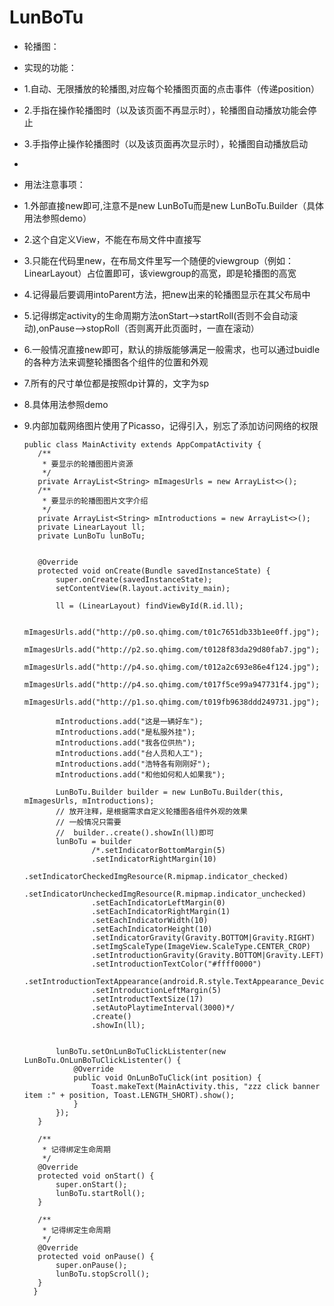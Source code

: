 # LunBoTu

 * 轮播图：
 * 实现的功能：
 * 1.自动、无限播放的轮播图,对应每个轮播图页面的点击事件（传递position）
 * 2.手指在操作轮播图时（以及该页面不再显示时），轮播图自动播放功能会停止
 * 3.手指停止操作轮播图时（以及该页面再次显示时），轮播图自动播放启动
 *
 * 用法注意事项：
 * 1.外部直接new即可,注意不是new LunBoTu而是new LunBoTu.Builder（具体用法参照demo）
 * 2.这个自定义View，不能在布局文件中直接写
 * 3.只能在代码里new，在布局文件里写一个随便的viewgroup（例如：LinearLayout）占位置即可，该viewgroup的高宽，即是轮播图的高宽
 * 4.记得最后要调用intoParent方法，把new出来的轮播图显示在其父布局中
 * 5.记得绑定activity的生命周期方法onStart-->startRoll(否则不会自动滚动),onPause-->stopRoll（否则离开此页面时，一直在滚动）
 * 6.一般情况直接new即可，默认的排版能够满足一般需求，也可以通过buidle的各种方法来调整轮播图各个组件的位置和外观
 * 7.所有的尺寸单位都是按照dp计算的，文字为sp
 * 8.具体用法参照demo
 * 9.内部加载网络图片使用了Picasso，记得引入，别忘了添加访问网络的权限
 
 
       public class MainActivity extends AppCompatActivity {
          /**
           * 要显示的轮播图图片资源
           */
          private ArrayList<String> mImagesUrls = new ArrayList<>();
          /**
           * 要显示的轮播图图片文字介绍
           */
          private ArrayList<String> mIntroductions = new ArrayList<>();
          private LinearLayout ll;
          private LunBoTu lunBoTu;
        
      
          @Override
          protected void onCreate(Bundle savedInstanceState) {
              super.onCreate(savedInstanceState);
              setContentView(R.layout.activity_main);
      
              ll = (LinearLayout) findViewById(R.id.ll);
      
              mImagesUrls.add("http://p0.so.qhimg.com/t01c7651db33b1ee0ff.jpg");
              mImagesUrls.add("http://p2.so.qhimg.com/t0128f83da29d80fab7.jpg");
              mImagesUrls.add("http://p4.so.qhimg.com/t012a2c693e86e4f124.jpg");
              mImagesUrls.add("http://p4.so.qhimg.com/t017f5ce99a947731f4.jpg");
              mImagesUrls.add("http://p1.so.qhimg.com/t019fb9638ddd249731.jpg");
      
              mIntroductions.add("这是一辆好车");
              mIntroductions.add("是私服外挂");
              mIntroductions.add("我各位供热");
              mIntroductions.add("台人员和人工");
              mIntroductions.add("浩特各有刚刚好");
              mIntroductions.add("和他如何和人如果我");
      
              LunBoTu.Builder builder = new LunBoTu.Builder(this, mImagesUrls, mIntroductions);
              // 放开注释，是根据需求自定义轮播图各组件外观的效果
              // 一般情况只需要
              //  builder..create().showIn(ll)即可
              lunBoTu = builder
                      /*.setIndicatorBottomMargin(5)
                      .setIndicatorRightMargin(10)
                      .setIndicatorCheckedImgResource(R.mipmap.indicator_checked)
                      .setIndicatorUncheckedImgResource(R.mipmap.indicator_unchecked)
                      .setEachIndicatorLeftMargin(0)
                      .setEachIndicatorRightMargin(1)
                      .setEachIndicatorWidth(10)
                      .setEachIndicatorHeight(10)
                      .setIndicatorGravity(Gravity.BOTTOM|Gravity.RIGHT)
                      .setImgScaleType(ImageView.ScaleType.CENTER_CROP)
                      .setIntroductionGravity(Gravity.BOTTOM|Gravity.LEFT)
                      .setIntroductionTextColor("#ffff0000")
                      .setIntroductionTextAppearance(android.R.style.TextAppearance_DeviceDefault_Large_Inverse)
                      .setIntroductionLeftMargin(5)
                      .setIntroductTextSize(17)
                      .setAutoPlaytimeInterval(3000)*/
                      .create()
                      .showIn(ll);
      
      
              lunBoTu.setOnLunBoTuClickListenter(new LunBoTu.OnLunBoTuClickListenter() {
                  @Override
                  public void OnLunBoTuClick(int position) {
                      Toast.makeText(MainActivity.this, "zzz click banner item :" + position, Toast.LENGTH_SHORT).show();
                  }
              });
          }
      
          /**
           * 记得绑定生命周期
           */
          @Override
          protected void onStart() {
              super.onStart();
              lunBoTu.startRoll();
          }
      
          /**
           * 记得绑定生命周期
           */
          @Override
          protected void onPause() {
              super.onPause();
              lunBoTu.stopScroll();
          }
         }
